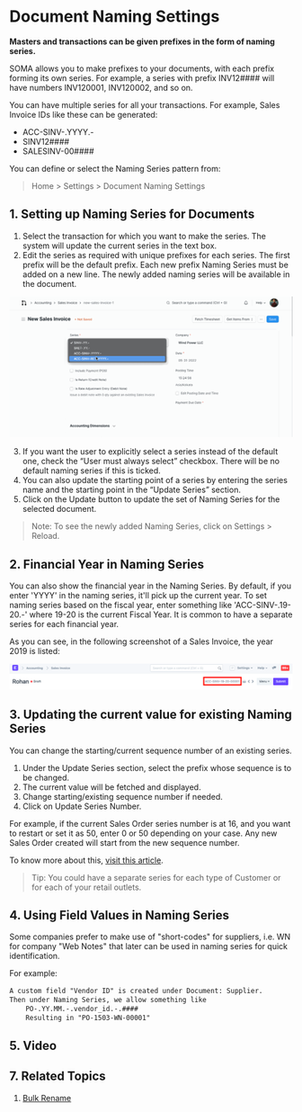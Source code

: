
# Document Naming Settings


**Masters and transactions can be given prefixes in the form of naming series.**


SOMA allows you to make prefixes to your documents, with each prefix
forming its own series. For example, a series with prefix INV12#### will have
numbers INV120001, INV120002, and so on.


You can have multiple series for all your transactions. For example, Sales Invoice IDs like these can be generated:


* ACC-SINV-.YYYY.-
* SINV12####
* SALESINV-00####


You can define or select the Naming Series pattern from:



> 
> Home > Settings > Document Naming Settings
> 
> 
> 


## 1. Setting up Naming Series for Documents


1. Select the transaction for which you want to make the series. The system will update the current series in the text box.
2. Edit the series as required with unique prefixes for each series.
The first prefix will be the default prefix. Each new prefix Naming Series must be added on a new line. The newly added naming series will be available in the document.


![document naming settings](/files/document_naming_settings.gif)


3. If you want the user to explicitly select a series instead of the default one, check the “User must always select” checkbox.
There will be no default naming series if this is ticked.
4. You can also update the starting point of a series by entering the series name and the starting point in the “Update Series” section.
5. Click on the Update button to update the set of Naming Series for the selected document.



> 
> Note: To see the newly added Naming Series, click on Settings > Reload.
> 
> 
> 


## 2. Financial Year in Naming Series


You can also show the financial year in the Naming Series. By default, if you enter 'YYYY' in the naming series, it'll pick up the current year. To set naming series based on the fiscal year, enter something like 'ACC-SINV-.19-20.-' where 19-20 is the current Fiscal Year. It is common to have a separate series for each financial year.


As you can see, in the following screenshot of a Sales Invoice, the year 2019 is listed:


![Fiscal year in Naming Series](/files/year-naming-series.png)


## 3. Updating the current value for existing Naming Series


You can change the starting/current sequence number of an existing series.


1. Under the Update Series section, select the prefix whose sequence is to be changed.
2. The current value will be fetched and displayed.
3. Change starting/existing sequence number if needed.
4. Click on Update Series Number.


For example, if the current Sales Order series number is at 16, and you want to restart or set it as 50, enter 0 or 50 depending on your case. Any new Sales Order created will start from the new sequence number.


To know more about this, [visit this article](/docs/en/setting-up/articles/naming-series-current-value).



> 
> Tip: You could have a separate series for each type of Customer or for
>  each of your retail outlets.
> 
> 
> 


## 4. Using Field Values in Naming Series


Some companies prefer to make use of "short-codes" for suppliers, i.e. WN for company "Web Notes" that later can be used in naming series for quick identification.


For example:



```
A custom field "Vendor ID" is created under Document: Supplier.
Then under Naming Series, we allow something like
    PO-.YY.MM.-.vendor_id.-.####
    Resulting in "PO-1503-WN-00001"

```

## 5. Video








## 7. Related Topics


1. [Bulk Rename](/docs/en/setting-up/settings/bulk-rename)


